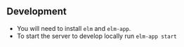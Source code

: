 ## Development
  - You will need to install `elm` and `elm-app`.
  - To start the server to develop locally run `elm-app start`
